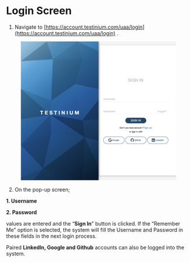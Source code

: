 # Login Screen

1. Navigate to [https://account.testinium.com/uaa/login](https://account.testinium.com/uaa/login) .

<figure><img src="../../.gitbook/assets/Ekran Resmi 2023-06-15 15.42.17.png" alt=""><figcaption></figcaption></figure>

2. On the pop-up screen;

**1. Username**

**2. Password**

values are entered and the “**Sign In**” button is clicked. If the “Remember Me” option is selected, the system will fill the Username and Password in these fields in the next login process.

Paired **LinkedIn, Google and Github** accounts can also be logged into the system.
